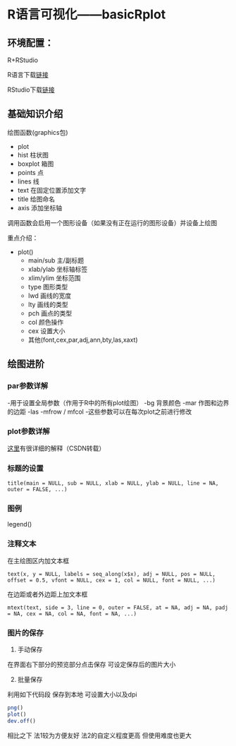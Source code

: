 # R语言可视化——basicRplot

## 环境配置：

R+RStudio

R语言下载[链接](https://cran.r-project.org/mirrors.html)

RStudio下载[链接](https://rstudio.com/products/rstudio/download/)

## 基础知识介绍

绘图函数(graphics包)

- plot
- hist 柱状图
- boxplot 箱图
- points 点
- lines 线
- text 在固定位置添加文字
- title 给图命名
- axis 添加坐标轴

调用函数会启用一个图形设备（如果没有正在运行的图形设备）并设备上绘图

重点介绍：

- plot()
  - main/sub 主/副标题
  - xlab/ylab 坐标轴标签
  - xlim/ylim 坐标范围
  - type 图形类型
  - lwd 画线的宽度
  - lty 画线的类型
  - pch 画点的类型
  - col 颜色操作
  - cex 设置大小
  - 其他(font,cex,par,adj,ann,bty,las,xaxt)
  
## 绘图进阶

### par参数详解
-用于设置全局参数（作用于R中的所有plot绘图）
-bg 背景颜色
-mar 作图和边界的边距
-las
-mfrow / mfcol
-这些参数可以在每次plot之前进行修改

### plot参数详解

[这里](https://blog.csdn.net/weixin_43705953/article/details/104720763?utm_medium=distribute.pc_relevant.none-task-blog-BlogCommendFromMachineLearnPai2-3.nonecase&depth_1-utm_source=distribute.pc_relevant.none-task-blog-BlogCommendFromMachineLearnPai2-3.nonecase)有很详细的解释（CSDN转载）

### 标题的设置

`title(main = NULL, sub = NULL, xlab = NULL, ylab = NULL, line = NA, outer = FALSE, ...)`

### 图例

legend()

### 注释文本

在主绘图区内加文本框 

`text(x, y = NULL, labels = seq_along(x$x), adj = NULL, pos = NULL, offset = 0.5, vfont = NULL, cex = 1, col = NULL, font = NULL, ...)`

在边距或者外边距上加文本框

`mtext(text, side = 3, line = 0, outer = FALSE, at = NA, adj = NA, padj = NA, cex = NA, col = NA, font = NA, ...)`

### 图片的保存

1. 手动保存

在界面右下部分的预览部分点击保存 可设定保存后的图片大小

2. 批量保存

利用如下代码段 保存到本地 可设置大小以及dpi
```R
png()
plot()
dev.off()
```

相比之下 法1较为方便友好 法2的自定义程度更高 但使用难度也更大
